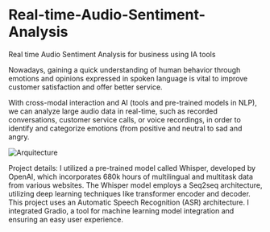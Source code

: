 # Real-time-Audio-Sentiment-Analysis
Real time Audio Sentiment Analysis for business using IA tools

Nowadays, gaining a quick understanding of human behavior through emotions and opinions expressed in spoken language is vital to improve customer satisfaction and offer better service.

With cross-modal interaction and AI (tools and pre-trained models in NLP), we can analyze large audio data in real-time, such as recorded conversations, customer service calls, or voice recordings, in order to identify and categorize emotions (from positive and neutral to sad and angry.


![Arquitecture](https://github.com/rayespinozah/Real-time-Audio-Sentiment-Analysis/assets/92163016/d919ab79-ba31-4489-a645-272426906c9d)

Project details:
I utilized a pre-trained model called Whisper, developed by OpenAI, which incorporates 680k hours of multilingual and multitask data from various websites.
The Whisper model employs a Seq2seq architecture, utilizing deep learning techniques like transformer encoder and decoder.
This project uses an Automatic Speech Recognition (ASR) architecture.
I integrated Gradio, a tool for machine learning model integration and ensuring an easy user experience.
